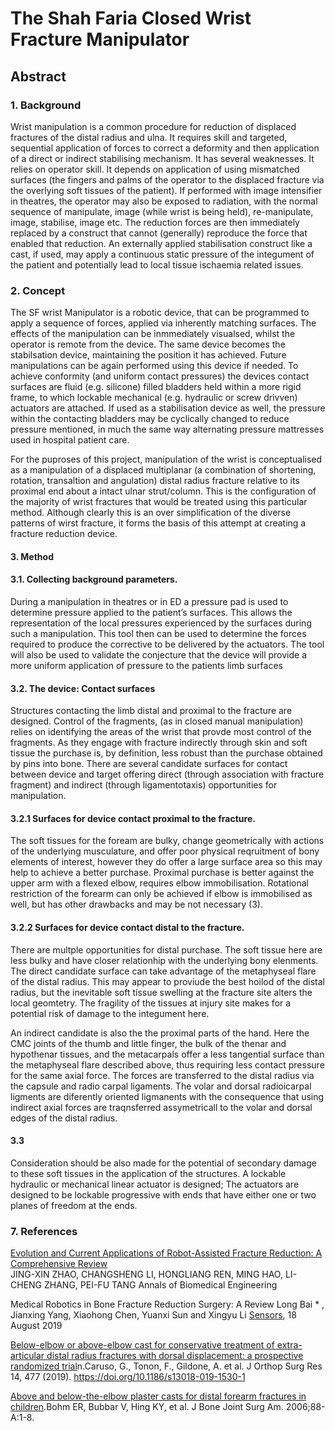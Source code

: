 # The Shah Faria Closed Wrist Fracture Manipulator

## Abstract

### 1. Background
Wrist manipulation is a common procedure for reduction of displaced fractures of the distal radius and ulna.  It requires skill and targeted, sequential application of forces to correct a deformity and then application of a direct or indirect stabilising mechanism.  It has several weaknesses.  It relies on operator skill.  It depends on application of using mismatched surfaces (the fingers and palms of the operator to the displaced fracture via the overlying soft tissues of the patient). If performed with image intensifier in theatres, the operator may also be exposed to radiation, with the normal sequence of manipulate, image (while wrist is being held), re-manipulate, image, stabilise, image etc. The reduction forces are then immediately replaced by a construct that cannot (generally) reproduce the force that enabled that reduction.  An externally applied stabilisation construct like a cast, if used, may apply a continuous static pressure of the integument of the patient and potentially lead to local tissue ischaemia related issues.

### 2.  Concept
The SF wrist Manipulator is a robotic device, that can be programmed to apply a sequence of forces, applied via inherently matching surfaces.  The effects of the manipulation can be inmmediately visualsed, whilst the operator is remote from the device. The same device becomes the stabilsation device, maintaining the position it has achieved.  Future manipulations can be again performed using this device if needed.  To achieve conformity (and uniform contact pressures) the devices contact surfaces are fluid (e.g. silicone) filled bladders held within a more rigid frame, to which lockable mechanical (e.g. hydraulic or screw drivven) actuators are attached.  If used as a stabilisation device as well, the pressure within the contacting bladders may be cyclically changed to reduce pressure mentioned, in much the same way alternating pressure mattresses used in hospital patient care.

For the puproses of this project, manipulation of the wrist is conceptualised as a manipulation of a displaced multiplanar (a combination of shortening, rotation, transaltion and angulation) distal radius fracture relative to its proximal end about a intact ulnar strut/column.  This is the configuration of the majority of wrist fractures that would be treated using this particular method. Although clearly this is an over simplification of the diverse patterns of wirst fracture, it forms the basis of this attempt at creating a fracture reduction device.

#### 3. Method

#### 3.1. Collecting background parameters.
During a manipulation in theatres or in ED a pressure pad is used to determine pressure applied to the patient’s surfaces.  This allows the representation of the local pressures experienced by the surfaces during such a manipulation.  This tool then can be used to determine the forces required to produce the corrective to be delivered by the actuators.  The tool will also be used to validate the conjecture that the device will provide a more uniform application of pressure to the patients limb surfaces

#### 3.2. The device: Contact surfaces
Structures contacting the limb distal and proximal to the fracture are designed. Control of the fragments, (as in closed manual manipulation) relies on identifying the areas of the wrist that provde most control of the fragments. As they engage with fracture indirectly through skin and soft tissue the purchase is, by definition, less robust than the purchase obtained by pins into bone. There are several candidate surfaces for contact between device and target offering direct (through association with fracture fragment) and indirect (through ligamentotaxis) opportunities for manipulation.  

#### 3.2.1 Surfaces for device contact proximal to the fracture.
The soft tissues for the foream are bulky, change geometrically with actions of the underlying musculature, and offer poor physical reqruitment of bony elements of interest, however they do offer a large surface area so this may help to achieve a better purchase.  Proximal purchase is better against the upper arm with a flexed elbow, requires elbow immobilisation. Rotational restriction of the forearm can only be achieved if elbow is immobilised as well, but has other drawbacks and may be not necessary (3).

#### 3.2.2 Surfaces for device contact distal to the fracture.
There are multple opportunities for distal purchase.  The soft tissue here are less bulky and have closer relationhip with the underlying bony elenments. The direct candidate surface can take advantage of the metaphyseal flare of the distal radius. This may appear to proviude the best hoilod of the distal radius, but the inevitable soft tissue swelling at the fracture site alters the local geomtetry. The fragility of the tissues at injury site makes for a potential risk of damage to the integument here.

An indirect candidate is also the the proximal parts of the hand.  Here the CMC joints of the thumb and little finger, the bulk of the thenar and hypothenar tissues, and the metacarpals offer a less tangential surface  than the metaphyseal flare described above, thus requiring less contact pressure for the same axial force.  The forces are transferred to the distal radius via the capsule and radio carpal ligaments.  The volar and dorsal radioicarpal ligments are diferently oriented ligmanents with the consequence that using indirect axial forces are traqnsferred assymetricall to the volar and dorsal edges of the distal radius.

#### 3.3
Consideration should be also made for the potential of secondary damage to these soft tissues in the application of the structures. 
A lockable hydraulic or mechanical linear actuator is designed;  The actuators are designed to be lockable progressive with ends that have either one or two planes of freedom at the ends.  


### 7. References

[Evolution and Current Applications of Robot-Assisted Fracture Reduction: A Comprehensive Review](https://doi.org/10.1007/s10439-019-02332-y)  
JING-XIN ZHAO, CHANGSHENG LI, HONGLIANG REN, MING HAO, LI-CHENG ZHANG, PEI-FU TANG
Annals of Biomedical Engineering 

Medical Robotics in Bone Fracture Reduction Surgery: A Review
Long Bai * , Jianxing Yang, Xiaohong Chen, Yuanxi Sun and Xingyu Li
[Sensors](http://www.mdpi.com/journal/sensors), 18 August 2019 

[Below-elbow or above-elbow cast for conservative treatment of extra-articular distal radius fractures with dorsal displacement: a prospective randomized trial](https://josr-online.biomedcentral.com/articles/10.1186/s13018-019-1530-1)n.Caruso, G., Tonon, F., Gildone, A. et al.   J Orthop Surg Res 14, 477 (2019). https://doi.org/10.1186/s13018-019-1530-1

[Above and below-the-elbow plaster casts for distal forearm fractures in children](https://pubmed.ncbi.nlm.nih.gov/16391243/).Bohm ER, Bubbar V, Hing KY, et al.  J Bone Joint Surg Am. 2006;88-A:1-8.
